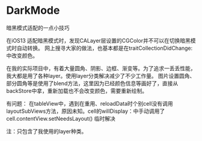 # DarkMode
暗黑模式适配的一点小技巧


在iOS13 适配暗黑模式时，发现CALayer层设置的CGColor并不可以在切换暗黑模式时自动转换。
网上搜寻大家的做法，也基本都是在traitCollectionDidChange:中改变颜色。

在我的实际项目中，有着大量圆角、阴影、边框、渐变等。为了追求一丢丢性能，我大都是用了各种layer。使用layer分类解决减少了不少工作量。
图片设置圆角、部分圆角等是使用了blend方法，这里因为已经颜色信息等画好了，直接从backStore中拿，重新加载也不会改变颜色，需要重新绘制。

有问题：
  在tableView中，遇到在重用、reloadData时个别cell没有调用layoutSubViews方法，原因未知。cell的willDisplay：中手动调用了cell.contentView.setNeedsLayout() 临时解决

注：只包含了我使用的layer种类。
